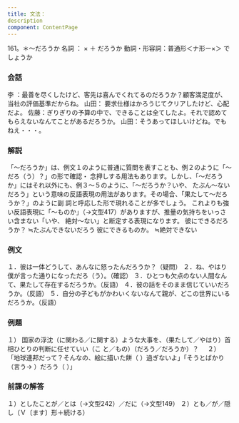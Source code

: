 ```yaml
---
title: 文法：
description
component: ContentPage
---
```



161。＊～だろうか
名詞 ： × ＋ だろうか
動詞・形容詞：普通形＜ナ形ー×＞ でしょうか
### 会話
李 ：最善を尽くしたけど、客先は喜んでくれてるのだろうか？顧客満足度が、当社の評価基準だからね。 山田： 要求仕様はかろうじてクリアしたけど、心配だよ。 佐藤：ぎりぎりの予算の中で、できることは全てしたよ。それで認めてもらえないなんてことがあるだろうか。 山田：そうあってほしいけどね。でもねえ・・・。
### 解説
「～だろうか」は、例文１のように普通に質問を表すことも、例２のように「～だろ（う）？」の形で確認・ 念押しする用法もあります。しかし、「～だろうか」にはそれ以外にも、例３～５のように、「～だろうか？いや、 たぶん～ないだろう」という意味の反語表現の用法があります。その場合、「果たして～だろうか？」のように副 詞と呼応した形で現れることが多でしょう。
これよりも強い反語表現に「～ものか」（→文型417）がありますが、推量の気持ちをいっさい含まない「いや、 絶対～ない」と断定する表現になります。
彼にできるだろうか？ ≒たぶんできないだろう 彼にできるものか。 ≒絶対できない
### 例文
１．彼は一体どうして、あんなに怒ったんだろうか？（疑問）
２．ね、やはり僕が言った通りになっただろ（う）。（確認）
３．ひとつも欠点のない人間なんて、果たして存在するだろうか。（反語）
４．彼の話をそのまま信じていいだろうか。（反語）
５．自分の子どもがかわいくないなんて親が、どこの世界にいるだろうか。（反語）
### 例題
１） 国家の浮沈（に関わる／に関する）ような大事を、（果たして／やはり）首相ひとりの判断に任せていい（こ
と／もの）（だろう／だろうか）？    
２） 「地球連邦だって？そんなの、絵に描いた餅（ ）過ぎないよ」「そうとばかり（言う→ ）だろう（ ）」
### 前課の解答
１）としたことが／とは（→文型242）／だに（→文型149）
２）とも／が／隠し（Ｖ〔ます〕形＋続ける）
